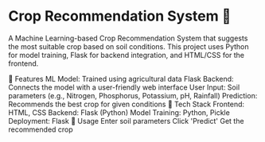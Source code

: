 # Crop Recommendation System 🌱
A Machine Learning-based Crop Recommendation System that suggests the most suitable crop based on soil conditions. This project uses Python for model training, Flask for backend integration, and HTML/CSS for the frontend.

🔹 Features
ML Model: Trained using agricultural data
Flask Backend: Connects the model with a user-friendly web interface
User Input: Soil parameters (e.g., Nitrogen, Phosphorus, Potassium, pH, Rainfall)
Prediction: Recommends the best crop for given conditions
🔹 Tech Stack
Frontend: HTML, CSS
Backend: Flask (Python)
Model Training: Python, Pickle
Deployment: Flask
🔹 Usage
Enter soil parameters
Click 'Predict'
Get the recommended crop
